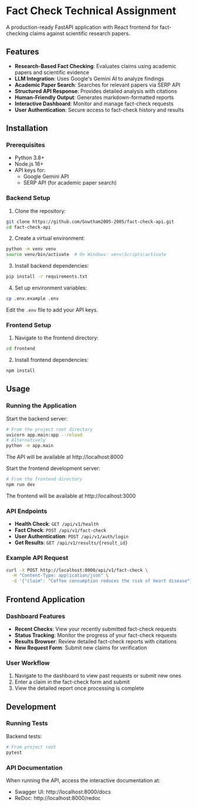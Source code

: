 # Fact Check Technical Assignment

A production-ready FastAPI application with React frontend for fact-checking claims against scientific research papers.

## Features

- **Research-Based Fact Checking**: Evaluates claims using academic papers and scientific evidence
- **LLM Integration**: Uses Google's Gemini AI to analyze findings
- **Academic Paper Search**: Searches for relevant papers via SERP API
- **Structured API Response**: Provides detailed analysis with citations
- **Human-Friendly Output**: Generates markdown-formatted reports
- **Interactive Dashboard**: Monitor and manage fact-check requests
- **User Authentication**: Secure access to fact-check history and results

## Installation

### Prerequisites

- Python 3.8+
- Node.js 16+
- API keys for:
  - Google Gemini API
  - SERP API (for academic paper search)

### Backend Setup

1. Clone the repository:

```bash
git clone https://github.com/Gowtham2005-2005/fact-check-api.git
cd fact-check-api
```

2. Create a virtual environment:

```bash
python -m venv venv
source venv/bin/activate  # On Windows: venv\Scripts\activate
```

3. Install backend dependencies:

```bash
pip install -r requirements.txt
```

4. Set up environment variables:

```bash
cp .env.example .env
```

Edit the `.env` file to add your API keys.

### Frontend Setup

1. Navigate to the frontend directory:

```bash
cd frontend
```

2. Install frontend dependencies:

```bash
npm install
```

## Usage

### Running the Application

Start the backend server:

```bash
# From the project root directory
uvicorn app.main:app --reload
# Alternatively
python -m app.main
```

The API will be available at http://localhost:8000

Start the frontend development server:

```bash
# From the frontend directory
npm run dev
```

The frontend will be available at http://localhost:3000

### API Endpoints

- **Health Check**: `GET /api/v1/health`
- **Fact Check**: `POST /api/v1/fact-check`
- **User Authentication**: `POST /api/v1/auth/login`
- **Get Results**: `GET /api/v1/results/{result_id}`

### Example API Request

```bash
curl -X POST http://localhost:8000/api/v1/fact-check \
  -H "Content-Type: application/json" \
  -d '{"claim": "Coffee consumption reduces the risk of heart disease"}'
```

## Frontend Application

### Dashboard Features

- **Recent Checks**: View your recently submitted fact-check requests
- **Status Tracking**: Monitor the progress of your fact-check requests
- **Results Browser**: Review detailed fact-check reports with citations
- **New Request Form**: Submit new claims for verification

### User Workflow

1. Navigate to the dashboard to view past requests or submit new ones
2. Enter a claim in the fact-check form and submit
3. View the detailed report once processing is complete

## Development

### Running Tests

Backend tests:

```bash
# From project root
pytest
```

### API Documentation

When running the API, access the interactive documentation at:

- Swagger UI: http://localhost:8000/docs
- ReDoc: http://localhost:8000/redoc
